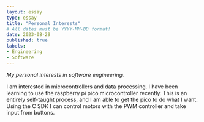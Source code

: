 ```yaml
---
layout: essay
type: essay
title: "Personal Interests"
# All dates must be YYYY-MM-DD format!
date: 2023-08-29
published: true
labels:
- Engineering
- Software
---
```


*My personal interests in software engineering.*

I am interested in microcontrollers and data processing.  I have been learning to use the raspberry pi pico microcontroller recently.  This is an entirely self-taught process, and I am able to get the pico to do what I want.  Using the C SDK I can control motors with the PWM controller and take input from buttons.